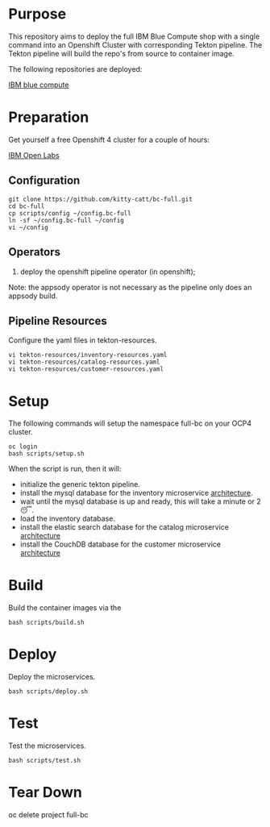# Purpose

This repository aims to deploy the full IBM Blue Compute shop with a single command into an Openshift Cluster with corresponding Tekton pipeline. The Tekton pipeline will build the repo's from source to container image. <br>

The following repositories are deployed: <br>

[IBM blue compute](https://github.com/ibm-garage-ref-storefront/?q=storefront-ui+OR+spring&type=&language=)

# Preparation

Get yourself a free Openshift 4 cluster for a couple of hours:

[IBM Open Labs](https://developer.ibm.com/openlabs/openshift)

## Configuration

    git clone https://github.com/kitty-catt/bc-full.git
    cd bc-full   
    cp scripts/config ~/config.bc-full
    ln -sf ~/config.bc-full ~/config
    vi ~/config

## Operators

1. deploy the openshift pipeline operator (in openshift);

Note: the appsody operator is not necessary as the pipeline only does an appsody build.

## Pipeline Resources

Configure the yaml files in tekton-resources.

    vi tekton-resources/inventory-resources.yaml
    vi tekton-resources/catalog-resources.yaml
    vi tekton-resources/customer-resources.yaml


# Setup

The following commands will setup the namespace full-bc on your OCP4 cluster.

    oc login
    bash scripts/setup.sh

When the script is run, then it will:
- initialize the generic tekton pipeline.
- install the mysql database for the inventory microservice [architecture](https://github.com/ibm-garage-ref-storefront/inventory-ms-spring). 
- wait until the mysql database is up and ready, this will take a minute or 2 &#x1F634;.
- load the inventory database.
- install the elastic search database for the catalog microservice [architecture](https://github.com/ibm-garage-ref-storefront/catalog-ms-spring)
- install the CouchDB database for the customer microservice [architecture](https://github.com/ibm-garage-ref-storefront/customer-ms-spring)

# Build

Build the container images via the 

    bash scripts/build.sh

# Deploy

Deploy the microservices.

    bash scripts/deploy.sh


# Test

Test the microservices.

    bash scripts/test.sh

# Tear Down

   oc delete project full-bc

